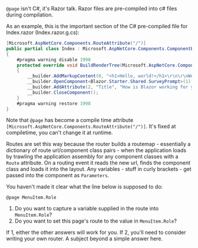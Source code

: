 `@page` isn't C#, it's Razor talk.  Razor files are pre-compiled into c# files during compilation.

As an example, this is the important section of the C# pre-compiled file for Index.razor (Index.razor.g.cs):
```csharp
[Microsoft.AspNetCore.Components.RouteAttribute("/")]
public partial class Index : Microsoft.AspNetCore.Components.ComponentBase
{
    #pragma warning disable 1998
    protected override void BuildRenderTree(Microsoft.AspNetCore.Components.Rendering.RenderTreeBuilder __builder)
    {
        __builder.AddMarkupContent(0, "<h1>Hello, world!</h1>\r\n\r\nWelcome to your new app.\r\n\r\n");
        __builder.OpenComponent<Blazor.Starter.Shared.SurveyPrompt>(1);
        __builder.AddAttribute(2, "Title", "How is Blazor working for you?");
        __builder.CloseComponent();
    }
    #pragma warning restore 1998
}
````

Note that `@page` has become a compile time attribute `[Microsoft.AspNetCore.Components.RouteAttribute("/")]`.  It's fixed at compiletime, you can't change it at runtime.

Routes are set this way because the router builds a routemap - essentially a dictionary of route url/component class pairs - when the application loads by trawling the application assembly for any component classes with a `Route` attribute.  On a routing event it reads the new url, finds the component class and loads it into the layout.  Any variables - stuff in curly brackets - get passed into the component as `Parameters`.

You haven't made it clear what the line below is supposed to do:

`@page MenuItem.Role`

1. Do you want to capture a variable supplied in the route into `MenuItem.Role`?
2. Do you want to set this page's route to the value in `MenuItem.Role`?
 
If 1, either the other answers will work for you. If 2, you'll need to consider writing your own router.  A subject beyond a simple answer here.
